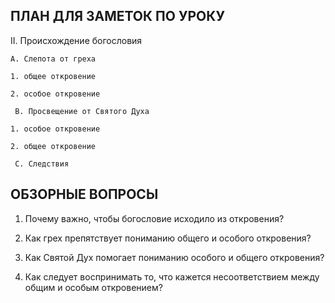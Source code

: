 ## ПЛАН ДЛЯ ЗАМЕТОК ПО УРОКУ

II. Происхождение богословия

    A. Слепота от греха

  	1. общее откровение

  	2. особое откровение

     B. Просвещение от Святого Духа

  	1. особое откровение

  	2. общее откровение

     C. Следствия



## ОБЗОРНЫЕ ВОПРОСЫ

1. Почему важно, чтобы богословие исходило из откровения?

2. Как грех препятствует пониманию общего и особого откровения?

3. Как Святой Дух помогает пониманию особого и общего откровения?

4. Как следует воспринимать то, что кажется несоответствием между общим и особым откровением?

 

